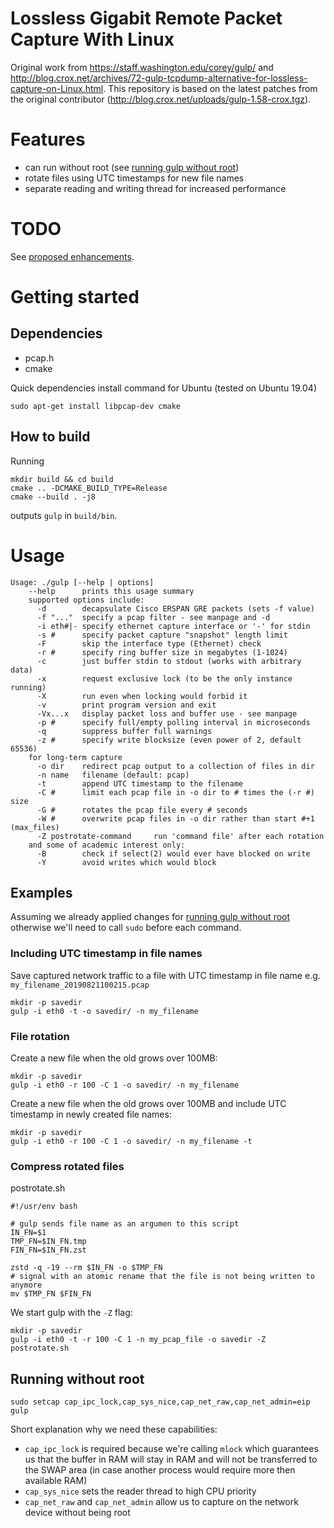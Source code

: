 # Lossless Gigabit Remote Packet Capture With Linux
Original work from https://staff.washington.edu/corey/gulp/ and http://blog.crox.net/archives/72-gulp-tcpdump-alternative-for-lossless-capture-on-Linux.html.
This repository is based on the latest patches from the original contributor (http://blog.crox.net/uploads/gulp-1.58-crox.tgz).

# Features
* can run without root (see [running gulp without root](#Running-without-root))
* rotate files using UTC timestamps for new file names
* separate reading and writing thread for increased performance

# TODO
See [proposed enhancements](https://github.com/jmakov/gulp/issues?q=is%3Aissue+is%3Aopen+label%3Aenhancement).

# Getting started
## Dependencies
* pcap.h
* cmake

Quick dependencies install command for Ubuntu (tested on Ubuntu 19.04)
```
sudo apt-get install libpcap-dev cmake
```

## How to build
Running
```shell script
mkdir build && cd build
cmake .. -DCMAKE_BUILD_TYPE=Release 
cmake --build . -j8
```
outputs `gulp` in `build/bin`.

# Usage
```
Usage: ./gulp [--help | options]
    --help      prints this usage summary
    supported options include:
      -d        decapsulate Cisco ERSPAN GRE packets (sets -f value)
      -f "..."  specify a pcap filter - see manpage and -d
      -i eth#|- specify ethernet capture interface or '-' for stdin
      -s #      specify packet capture "snapshot" length limit
      -F        skip the interface type (Ethernet) check
      -r #      specify ring buffer size in megabytes (1-1024)
      -c        just buffer stdin to stdout (works with arbitrary data)
      -x        request exclusive lock (to be the only instance running)
      -X        run even when locking would forbid it
      -v        print program version and exit
      -Vx...x   display packet loss and buffer use - see manpage
      -p #      specify full/empty polling interval in microseconds
      -q        suppress buffer full warnings
      -z #      specify write blocksize (even power of 2, default 65536)
    for long-term capture
      -o dir    redirect pcap output to a collection of files in dir
      -n name   filename (default: pcap)
      -t        append UTC timestamp to the filename
      -C #      limit each pcap file in -o dir to # times the (-r #) size
      -G #      rotates the pcap file every # seconds
      -W #      overwrite pcap files in -o dir rather than start #+1 (max_files)
      -Z postrotate-command     run 'command file' after each rotation
    and some of academic interest only:
      -B        check if select(2) would ever have blocked on write
      -Y        avoid writes which would block
```

## Examples
Assuming we already applied changes for [running gulp without root](#Running-without-root) otherwise we'll need to call
`sudo` before each command.

### Including UTC timestamp in file names
Save captured network traffic to a file with UTC timestamp in file name e.g. `my_filename_20190821100215.pcap`
```
mkdir -p savedir
gulp -i eth0 -t -o savedir/ -n my_filename
```
### File rotation
Create a new file when the old grows over 100MB:
```
mkdir -p savedir
gulp -i eth0 -r 100 -C 1 -o savedir/ -n my_filename
```

Create a new file when the old grows over 100MB and include UTC timestamp in newly created file names:
```
mkdir -p savedir
gulp -i eth0 -r 100 -C 1 -o savedir/ -n my_filename -t
```

### Compress rotated files
postrotate.sh
```shell script
#!/usr/env bash

# gulp sends file name as an argumen to this script
IN_FN=$1
TMP_FN=$IN_FN.tmp
FIN_FN=$IN_FN.zst

zstd -q -19 --rm $IN_FN -o $TMP_FN
# signal with an atomic rename that the file is not being written to anymore
mv $TMP_FN $FIN_FN
```

We start gulp with the `-Z` flag:
```
mkdir -p savedir
gulp -i eth0 -t -r 100 -C 1 -n my_pcap_file -o savedir -Z postrotate.sh
```

## Running without root
`sudo setcap cap_ipc_lock,cap_sys_nice,cap_net_raw,cap_net_admin=eip gulp`

Short explanation why we need these capabilities:
* `cap_ipc_lock` is required because we're calling `mlock` which guarantees us that the buffer in RAM will stay in RAM
and will not be transferred to the SWAP area (in case another process would require more then available RAM) 
* `cap_sys_nice` sets the reader thread to high CPU priority
* `cap_net_raw` and `cap_net_admin` allow us to capture on the network device without being root